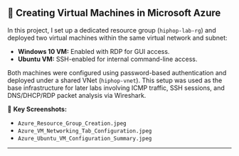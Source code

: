 ## 🧱 Creating Virtual Machines in Microsoft Azure

In this project, I set up a dedicated resource group (`hiphop-lab-rg`) and deployed two virtual machines within the same virtual network and subnet:

- **Windows 10 VM:** Enabled with RDP for GUI access.
- **Ubuntu VM:** SSH-enabled for internal command-line access.

Both machines were configured using password-based authentication and deployed under a shared VNet (`hiphop-vnet`). This setup was used as the base infrastructure for later labs involving ICMP traffic, SSH sessions, and DNS/DHCP/RDP packet analysis via Wireshark.

📸 **Key Screenshots:**
- `Azure_Resource_Group_Creation.jpeg`
- `Azure_VM_Networking_Tab_Configuration.jpeg`
- `Azure_Ubuntu_VM_Configuration_Summary.jpeg`

---
